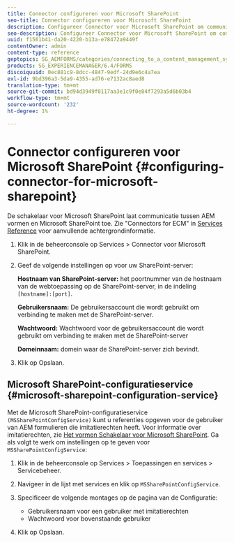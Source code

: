 ```yaml
---
title: Connector configureren voor Microsoft SharePoint
seo-title: Connector configureren voor Microsoft SharePoint
description: Configureer Connector voor Microsoft SharePoint om communicatie tussen AEM formulieren en Microsoft SharePoint mogelijk te maken.
seo-description: Configureer Connector voor Microsoft SharePoint om communicatie tussen AEM formulieren en Microsoft SharePoint mogelijk te maken.
uuid: f1561b41-da20-4220-b13a-e78472a9449f
contentOwner: admin
content-type: reference
geptopics: SG_AEMFORMS/categories/connecting_to_a_content_management_system
products: SG_EXPERIENCEMANAGER/6.4/FORMS
discoiquuid: 0ec881c9-8dcc-4847-9edf-24d9e6c4a7ea
exl-id: 9bd396a3-5da9-4355-ad76-e7132ac8aed8
translation-type: tm+mt
source-git-commit: bd94d3949f0117aa3e1c9f0e84f7293a5d6b03b4
workflow-type: tm+mt
source-wordcount: '232'
ht-degree: 1%

---
```


# Connector configureren voor Microsoft SharePoint {#configuring-connector-for-microsoft-sharepoint}

De schakelaar voor Microsoft SharePoint laat communicatie tussen AEM vormen en Microsoft SharePoint toe. Zie &quot;Connectors for ECM&quot; in [Services Reference](https://www.adobe.com/go/learn_aemforms_services_63) voor aanvullende achtergrondinformatie.

1. Klik in de beheerconsole op Services > Connector voor Microsoft SharePoint.
1. Geef de volgende instellingen op voor uw SharePoint-server:

   **Hostnaam van SharePoint-server:** het poortnummer van de hostnaam van de webtoepassing op de SharePoint-server, in de indeling  `[hostname]:[port]`.

   **Gebruikersnaam:** De gebruikersaccount die wordt gebruikt om verbinding te maken met de SharePoint-server.

   **Wachtwoord:** Wachtwoord voor de gebruikersaccount die wordt gebruikt om verbinding te maken met de SharePoint-server

   **Domeinnaam:** domein waar de SharePoint-server zich bevindt.

1. Klik op Opslaan.

## Microsoft SharePoint-configuratieservice {#microsoft-sharepoint-configuration-service}

Met de Microsoft SharePoint-configuratieservice `(MSSharePointConfigService)` kunt u referenties opgeven voor de gebruiker van AEM formulieren die imitatierechten heeft. Voor informatie over imitatierechten, zie [Het vormen Schakelaar voor Microsoft SharePoint](https://help.adobe.com/en_US/AEMForms/6.1/SharePointConfig/index.html). Ga als volgt te werk om instellingen op te geven voor `MSSharePointConfigService`:

1. Klik in de beheerconsole op Services > Toepassingen en services > Servicebeheer.
1. Navigeer in de lijst met services en klik op `MSSharePointConfigService`.
1. Specificeer de volgende montages op de pagina van de Configuratie:

   * Gebruikersnaam voor een gebruiker met imitatierechten
   * Wachtwoord voor bovenstaande gebruiker

1. Klik op Opslaan.
